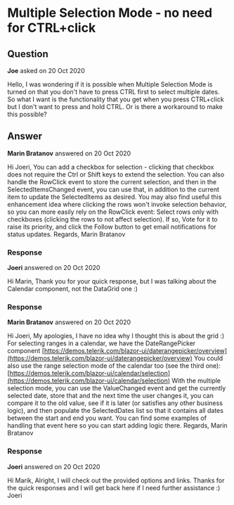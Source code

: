 # Multiple Selection Mode - no need for CTRL+click

## Question

**Joe** asked on 20 Oct 2020

Hello, I was wondering if it is possible when Multiple Selection Mode is turned on that you don't have to press CTRL first to select multiple dates. So what I want is the functionality that you get when you press CTRL+click but I don't want to press and hold CTRL. Or is there a workaround to make this possible?

## Answer

**Marin Bratanov** answered on 20 Oct 2020

Hi Joeri, You can add a checkbox for selection - clicking that checkbox does not require the Ctrl or Shift keys to extend the selection. You can also handle the RowClick event to store the current selection, and then in the SelectedItemsChanged event, you can use that, in addition to the current item to update the SelectedItems as desired. You may also find useful this enhancement idea where clicking the rows won't invoke selection behavior, so you can more easily rely on the RowClick event: Select rows only with checkboxes (clicking the rows to not affect selection). If so, Vote for it to raise its priority, and click the Follow button to get email notifications for status updates. Regards, Marin Bratanov

### Response

**Joeri** answered on 20 Oct 2020

Hi Marin, Thank you for your quick response, but I was talking about the Calendar component, not the DataGrid one :)

### Response

**Marin Bratanov** answered on 20 Oct 2020

Hi Joeri, My apologies, I have no idea why I thought this is about the grid :) For selecting ranges in a calendar, we have the DateRangePicker component [https://demos.telerik.com/blazor-ui/daterangepicker/overview](https://demos.telerik.com/blazor-ui/daterangepicker/overview) You could also use the range selection mode of the calendar too (see the third one): [https://demos.telerik.com/blazor-ui/calendar/selection](https://demos.telerik.com/blazor-ui/calendar/selection) With the multiple selection mode, you can use the ValueChanged event and get the currently selected date, store that and the next time the user changes it, you can compare it to the old value, see if it is later (or satisfies any other business logic), and then populate the SelectedDates list so that it contains all dates between the start and end you want. You can find some examples of handling that event here so you can start adding logic there. Regards, Marin Bratanov

### Response

**Joeri** answered on 20 Oct 2020

Hi Marik, Alright, I will check out the provided options and links. Thanks for the quick responses and I will get back here if I need further assistance :) Joeri
